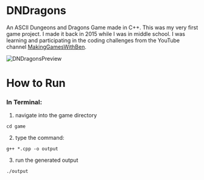 # DNDragons
An ASCII Dungeons and Dragons Game made in C++. This was my very first game project. I made it back in 2015 while I was in middle school. I was learning and participating in the coding challenges from the YouTube channel [MakingGamesWithBen](https://www.youtube.com/user/makinggameswithben).

![DNDragonsPreview](https://user-images.githubusercontent.com/60367213/94374218-5093e780-00d0-11eb-9dc8-26513c59ecc1.png)

# How to Run

### In Terminal:
1) navigate into the game directory
```
cd game
```
2) type the command:
```
g++ *.cpp -o output
```
3) run the generated output
```
./output
```
